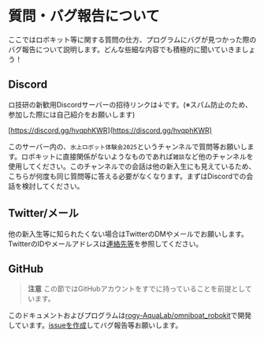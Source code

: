 # 質問・バグ報告について

ここではロボキット等に関する質問の仕方、プログラムにバグが見つかった際のバグ報告について説明します。どんな些細な内容でも積極的に聞いていきましょう！

## Discord

ロ技研の新歓用Discordサーバーの招待リンクは↓です。(※スパム防止のため、参加した際には自己紹介をお願いします)

[https://discord.gg/hvqphKWR](https://discord.gg/hvqphKWR)

このサーバー内の、`水上ロボット体験会2025`というチャンネルで質問等お願いします。ロボキットに直接関係がないようなものであれば`雑談`など他のチャンネルを使用してください。このチャンネルでの会話は他の新入生にも見えているため、こちらが何度も同じ質問等に答える必要がなくなります。まずはDiscordでの会話を検討してください。

## Twitter/メール

他の新入生等に知られたくない場合はTwitterのDMやメールでお願いします。TwitterのIDやメールアドレスは[連絡先等](./00-title-page.md#連絡先等)を参照してください。

## GitHub

> **注意**
> この節ではGitHubアカウントをすでに持っていることを前提としています。

このドキュメントおよびプログラムは[rogy-AquaLab/omniboat_robokit](https://github.com/rogy-AquaLab/omniboat_robokit)で開発しています。[issueを作成](https://github.com/rogy-AquaLab/omniboat_robokit/issues/new/choose)してバグ報告等お願いします。
